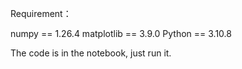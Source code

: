 Requirement：

numpy == 1.26.4
matplotlib == 3.9.0
Python == 3.10.8


The code is in the notebook, just run it.
